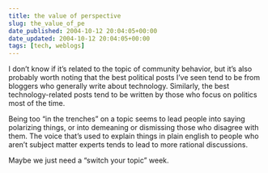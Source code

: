 ```yaml
---
title: the value of perspective
slug: the_value_of_pe
date_published: 2004-10-12 20:04:05+00:00
date_updated: 2004-10-12 20:04:05+00:00
tags: [tech, weblogs]
---
```

I don’t know if it’s related to the topic of community behavior, but it’s also probably worth noting that the best political posts I’ve seen tend to be from bloggers who generally write about technology. Similarly, the best technology-related posts tend to be written by those who focus on politics most of the time.

Being too “in the trenches” on a topic seems to lead people into saying polarizing things, or into demeaning or dismissing those who disagree with them. The voice that’s used to explain things in plain english to people who aren’t subject matter experts tends to lead to more rational discussions.

Maybe we just need a “switch your topic” week.
